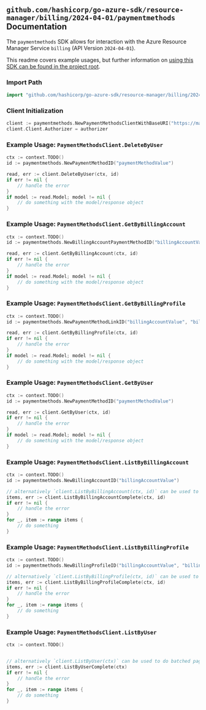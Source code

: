 
## `github.com/hashicorp/go-azure-sdk/resource-manager/billing/2024-04-01/paymentmethods` Documentation

The `paymentmethods` SDK allows for interaction with the Azure Resource Manager Service `billing` (API Version `2024-04-01`).

This readme covers example usages, but further information on [using this SDK can be found in the project root](https://github.com/hashicorp/go-azure-sdk/tree/main/docs).

### Import Path

```go
import "github.com/hashicorp/go-azure-sdk/resource-manager/billing/2024-04-01/paymentmethods"
```


### Client Initialization

```go
client := paymentmethods.NewPaymentMethodsClientWithBaseURI("https://management.azure.com")
client.Client.Authorizer = authorizer
```


### Example Usage: `PaymentMethodsClient.DeleteByUser`

```go
ctx := context.TODO()
id := paymentmethods.NewPaymentMethodID("paymentMethodValue")

read, err := client.DeleteByUser(ctx, id)
if err != nil {
	// handle the error
}
if model := read.Model; model != nil {
	// do something with the model/response object
}
```


### Example Usage: `PaymentMethodsClient.GetByBillingAccount`

```go
ctx := context.TODO()
id := paymentmethods.NewBillingAccountPaymentMethodID("billingAccountValue", "paymentMethodValue")

read, err := client.GetByBillingAccount(ctx, id)
if err != nil {
	// handle the error
}
if model := read.Model; model != nil {
	// do something with the model/response object
}
```


### Example Usage: `PaymentMethodsClient.GetByBillingProfile`

```go
ctx := context.TODO()
id := paymentmethods.NewPaymentMethodLinkID("billingAccountValue", "billingProfileValue", "paymentMethodLinkValue")

read, err := client.GetByBillingProfile(ctx, id)
if err != nil {
	// handle the error
}
if model := read.Model; model != nil {
	// do something with the model/response object
}
```


### Example Usage: `PaymentMethodsClient.GetByUser`

```go
ctx := context.TODO()
id := paymentmethods.NewPaymentMethodID("paymentMethodValue")

read, err := client.GetByUser(ctx, id)
if err != nil {
	// handle the error
}
if model := read.Model; model != nil {
	// do something with the model/response object
}
```


### Example Usage: `PaymentMethodsClient.ListByBillingAccount`

```go
ctx := context.TODO()
id := paymentmethods.NewBillingAccountID("billingAccountValue")

// alternatively `client.ListByBillingAccount(ctx, id)` can be used to do batched pagination
items, err := client.ListByBillingAccountComplete(ctx, id)
if err != nil {
	// handle the error
}
for _, item := range items {
	// do something
}
```


### Example Usage: `PaymentMethodsClient.ListByBillingProfile`

```go
ctx := context.TODO()
id := paymentmethods.NewBillingProfileID("billingAccountValue", "billingProfileValue")

// alternatively `client.ListByBillingProfile(ctx, id)` can be used to do batched pagination
items, err := client.ListByBillingProfileComplete(ctx, id)
if err != nil {
	// handle the error
}
for _, item := range items {
	// do something
}
```


### Example Usage: `PaymentMethodsClient.ListByUser`

```go
ctx := context.TODO()


// alternatively `client.ListByUser(ctx)` can be used to do batched pagination
items, err := client.ListByUserComplete(ctx)
if err != nil {
	// handle the error
}
for _, item := range items {
	// do something
}
```
